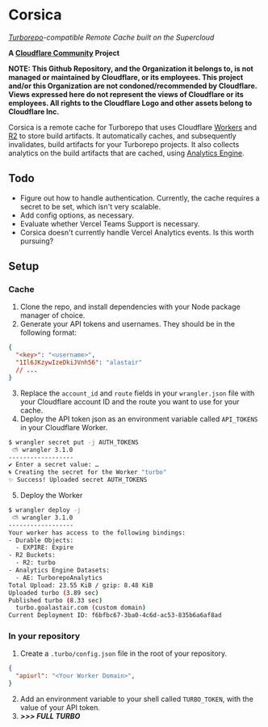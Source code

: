 # Corsica

*[Turborepo](https://turbo.build/repo)-compatible Remote Cache built on the Supercloud*

**A [Cloudflare Community](https://github.com/Cloudflare-Community) Project**

**NOTE: This Github Repository, and the Organization it belongs to, is not managed or maintained by Cloudflare, or its employees. This project and/or this Organization are not condoned/recommended by Cloudflare. Views expressed here do not represent the views of Cloudflare or its employees. All rights to the Cloudflare Logo and other assets belong to Cloudflare Inc.**

Corsica is a remote cache for Turborepo that uses Cloudflare [Workers](https://developers.cloudflare.com/workers) and [R2](https://developers.cloudflare.com/r2) to store build artifacts. It automatically caches, and subsequently invalidates, build artifacts for your Turborepo projects. It also collects analytics on the build artifacts that are cached, using [Analytics Engine](https://developers.cloudflare.com/analytics/analytics-engine/).


## Todo
- Figure out how to handle authentication. Currently, the cache requires a secret to be set, which isn't very scalable.
- Add config options, as necessary.
- Evaluate whether Vercel Teams Support is necessary.
- Corsica doesn't currently handle Vercel Analytics events. Is this worth pursuing?

## Setup

### Cache

1. Clone the repo, and install dependencies with your Node package manager of choice.
2. Generate your API tokens and usernames. They should be in the following format:
```json
{
  "<key>": "<username>",
  "1Il6JKzywIzeDkiJVnh56": "alastair"
  // ...
}
```
3. Replace the `account_id` and `route` fields in your `wrangler.json` file with your Cloudflare account ID and the route you want to use for your cache.
4. Deploy the API token json as an environment variable called `API_TOKENS` in your Cloudflare Worker.
```bash
$ wrangler secret put -j AUTH_TOKENS
 ⛅️ wrangler 3.1.0
------------------
✔ Enter a secret value: …
🌀 Creating the secret for the Worker "turbo" 
✨ Success! Uploaded secret AUTH_TOKENS
```
5. Deploy the Worker
```bash
$ wrangler deploy -j
 ⛅️ wrangler 3.1.0
------------------
Your worker has access to the following bindings:
- Durable Objects:
  - EXPIRE: Expire
- R2 Buckets:
  - R2: turbo
- Analytics Engine Datasets:
  - AE: TurborepoAnalytics
Total Upload: 23.55 KiB / gzip: 8.48 KiB
Uploaded turbo (3.89 sec)
Published turbo (8.33 sec)
  turbo.goalastair.com (custom domain)
Current Deployment ID: f6bfbc67-3ba0-4c6d-ac53-835b6a6af8ad
```

### In your repository

1. Create a `.turbo/config.json` file in the root of your repository.
```json
{
  "apiurl": "<Your Worker Domain>",
}
```
2. Add an environment variable to your shell called `TURBO_TOKEN`, with the value of your API token.
3. ***\>\>\> FULL TURBO***
